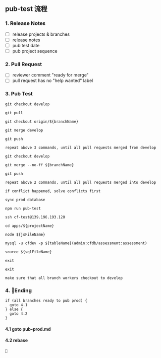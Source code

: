 ## pub-test 流程

### 1. Release Notes

  - [ ] release projects & branches  
  - [ ] release notes
  - [ ] pub test date
  - [ ] pub project sequence

### 2. Pull Request

  - [ ] reviewer comment "ready for merge"
  - [ ] pull request has no "help wanted" label

### 3. Pub Test

  ```
  git checkout develop  

  git pull  

  git checkout origin/${branchName}

  git merge develop

  git push

  repeat above 3 commands, until all pull requests merged from develop

  git checkout develop

  git merge --no-ff ${branchName}

  git push

  repeat above 2 commands, until all pull requests merged into develop

  if conflict happened, solve conflicts first
  
  sync prod database 
  
  npm run pub-test

  ssh cf-test@139.196.193.120

  cd apps/${projectName}

  node ${jsFileName}

  mysql -u cfdev -p ${tableName}(admin:cfdb/assessment:assessment)

  source ${sqlFileName}

  exit

  exit

  make sure that all branch workers checkout to develop
  ```

### 4. Ending

  ```
  if (all branches ready to pub prod) {
    goto 4.1
  } else {
    goto 4.2
  }
  ```
  #### 4.1 goto pub-prod.md

  #### 4.2 rebase

    
